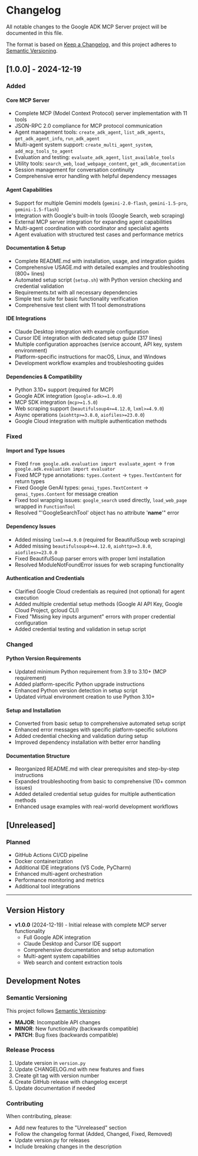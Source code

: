 # Changelog

All notable changes to the Google ADK MCP Server project will be documented in this file.

The format is based on [Keep a Changelog](https://keepachangelog.com/en/1.0.0/),
and this project adheres to [Semantic Versioning](https://semver.org/spec/v2.0.0.html).

## [1.0.0] - 2024-12-19

### Added

#### Core MCP Server
- Complete MCP (Model Context Protocol) server implementation with 11 tools
- JSON-RPC 2.0 compliance for MCP protocol communication
- Agent management tools: `create_adk_agent`, `list_adk_agents`, `get_adk_agent_info`, `run_adk_agent`
- Multi-agent system support: `create_multi_agent_system`, `add_mcp_tools_to_agent`
- Evaluation and testing: `evaluate_adk_agent`, `list_available_tools`
- Utility tools: `search_web`, `load_webpage_content`, `get_adk_documentation`
- Session management for conversation continuity
- Comprehensive error handling with helpful dependency messages

#### Agent Capabilities
- Support for multiple Gemini models (`gemini-2.0-flash`, `gemini-1.5-pro`, `gemini-1.5-flash`)
- Integration with Google's built-in tools (Google Search, web scraping)
- External MCP server integration for expanding agent capabilities
- Multi-agent coordination with coordinator and specialist agents
- Agent evaluation with structured test cases and performance metrics

#### Documentation & Setup
- Complete README.md with installation, usage, and integration guides
- Comprehensive USAGE.md with detailed examples and troubleshooting (800+ lines)
- Automated setup script (`setup.sh`) with Python version checking and credential validation
- Requirements.txt with all necessary dependencies
- Simple test suite for basic functionality verification
- Comprehensive test client with 11 tool demonstrations

#### IDE Integrations
- Claude Desktop integration with example configuration
- Cursor IDE integration with dedicated setup guide (317 lines)
- Multiple configuration approaches (service account, API key, system environment)
- Platform-specific instructions for macOS, Linux, and Windows
- Development workflow examples and troubleshooting guides

#### Dependencies & Compatibility
- Python 3.10+ support (required for MCP)
- Google ADK integration (`google-adk>=1.0.0`)
- MCP SDK integration (`mcp>=1.5.0`)
- Web scraping support (`beautifulsoup4>=4.12.0`, `lxml>=4.9.0`)
- Async operations (`aiohttp>=3.8.0`, `aiofiles>=23.0.0`)
- Google Cloud integration with multiple authentication methods

### Fixed

#### Import and Type Issues
- Fixed `from google.adk.evaluation import evaluate_agent` → `from google.adk.evaluation import evaluator`
- Fixed MCP type annotations: `types.Content` → `types.TextContent` for return types
- Fixed Google GenAI types: `genai_types.TextContent` → `genai_types.Content` for message creation
- Fixed tool wrapping issues: `google_search` used directly, `load_web_page` wrapped in `FunctionTool`
- Resolved "'GoogleSearchTool' object has no attribute '__name__'" error

#### Dependency Issues
- Added missing `lxml>=4.9.0` (required for BeautifulSoup web scraping)
- Added missing `beautifulsoup4>=4.12.0`, `aiohttp>=3.8.0`, `aiofiles>=23.0.0`
- Fixed BeautifulSoup parser errors with proper lxml installation
- Resolved ModuleNotFoundError issues for web scraping functionality

#### Authentication and Credentials
- Clarified Google Cloud credentials as required (not optional) for agent execution
- Added multiple credential setup methods (Google AI API Key, Google Cloud Project, gcloud CLI)
- Fixed "Missing key inputs argument" errors with proper credential configuration
- Added credential testing and validation in setup script

### Changed

#### Python Version Requirements
- Updated minimum Python requirement from 3.9 to 3.10+ (MCP requirement)
- Added platform-specific Python upgrade instructions
- Enhanced Python version detection in setup script
- Updated virtual environment creation to use Python 3.10+

#### Setup and Installation
- Converted from basic setup to comprehensive automated setup script
- Enhanced error messages with specific platform-specific solutions
- Added credential checking and validation during setup
- Improved dependency installation with better error handling

#### Documentation Structure
- Reorganized README.md with clear prerequisites and step-by-step instructions
- Expanded troubleshooting from basic to comprehensive (10+ common issues)
- Added detailed credential setup guides for multiple authentication methods
- Enhanced usage examples with real-world development workflows

## [Unreleased]

### Planned
- GitHub Actions CI/CD pipeline
- Docker containerization
- Additional IDE integrations (VS Code, PyCharm)
- Enhanced multi-agent orchestration
- Performance monitoring and metrics
- Additional tool integrations

---

## Version History

- **v1.0.0** (2024-12-19) - Initial release with complete MCP server functionality
  - Full Google ADK integration
  - Claude Desktop and Cursor IDE support
  - Comprehensive documentation and setup automation
  - Multi-agent system capabilities
  - Web search and content extraction tools

## Development Notes

### Semantic Versioning

This project follows [Semantic Versioning](https://semver.org/):
- **MAJOR**: Incompatible API changes
- **MINOR**: New functionality (backwards compatible)
- **PATCH**: Bug fixes (backwards compatible)

### Release Process

1. Update version in `version.py`
2. Update CHANGELOG.md with new features and fixes
3. Create git tag with version number
4. Create GitHub release with changelog excerpt
5. Update documentation if needed

### Contributing

When contributing, please:
- Add new features to the "Unreleased" section
- Follow the changelog format (Added, Changed, Fixed, Removed)
- Update version.py for releases
- Include breaking changes in the description
